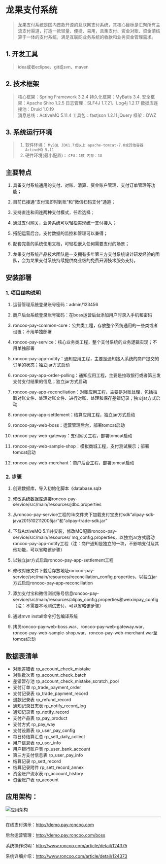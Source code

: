 # 龙果支付系统

>龙果支付系统是国内首款开源的互联网支付系统，其核心目标是汇聚所有主流支付渠道，打造一款轻量、便捷、易用，且集支付、资金对账、资金清结算于一体的支付系统，满足互联网业务系统的收款和业务资金管理需求。

## 1. 开发工具
>idea或者eclipse、git或svn、maven

## 2. 技术框架
>核心框架：Spring Framework 3.2.4
持久化框架：MyBatis 3.4.
安全框架：Apache Shiro 1.2.5
日志管理：SLF4J 1.7.21、Log4j 1.2.17
数据库连接池：Druid 1.0.19    
消息总线：ActiveMQ 5.11.4
工具包：fastjson 1.2.11 
jQuery 框架：DWZ

## 3. 系统运行环境
>1. 软件环境：
    `MySQL
    JDK1.7或以上
    apache-tomcat-7.0或其他容器
    ActiveMQ 5.11`
>2. 硬件环境(最小配置)：
    `CPU：1核
    内存：1G`

## 主要特点

1. 具备支付系统通用的支付、对账、清算、资金账户管理、支付订单管理等功能；

2. 目前已接通“支付宝即时到账”和“微信扫码支付”通道；

3. 支持直连和间连两种支付模式，任君选择；

4. 通过支付网关，业务系统可以轻松实现统一支付接入；

5. 搭配运营后台，支付数据的监控和管理可以兼得；

6. 配套完善的系统使用文档，可轻松嵌入任何需要支付的场景；

7. 龙果支付系统产品技术团队是一支拥有多年第三方支付系统设计研发经验的团队，会为龙果支付系统持续提供商业级的免费开源技术服务支持。


## 安装部署

### 1. 项目结构说明

1. 运营管理系统登录账号密码：admin/123456

2. 商户后台系统登录账号密码：在boss运营后台添加用户时录入手机和密码

3. roncoo-pay-common-core：公共类工程，存放整个系统通用的一些类或者设置；不用单独部署

4. roncoo-pay-service：核心业务类工程，整个支付系统的业务逻辑实现；不用单独部署

5. roncoo-pay-app-notify：通知应用工程，主要是通知接入系统的商户提交的订单的状态；独立jar方式启动

6. roncoo-pay-app-order-polling：通知应用工程，主要是拉取银行或者第三发支付支付结果的信息；独立jar方式启动

7. roncoo-pay-app-reconciliation：对账应用工程，主要是对账处理，包括拉取对账文件、处理对账文件、进行对账、处理和保存差错记录；独立jar方式启动

8. roncoo-pay-app-settlement：结算应用工程，独立jar方式启动

9. roncoo-pay-web-boss：运营管理后台，部署tomcat启动

10. roncoo-pay-web-gateway：支付网关工程，部署tomcat启动

11. roncoo-pay-web-sample-shop：模拟商城工程，支付测试展示；部署tomcat启动

12. roncoo-pay-web-merchant：商户后台工程，部署tomcat启动


### 2. 步骤

1. 创建数据库，导入初始化脚本《database.sql》

2. 修改系统数据库连接roncoo-pay-service/src/main/resources/jdbc.properties

3. 从roncoo-pay-service工程的lib文件夹下加载支付宝支付sdk“alipay-sdk-java2015102112005jar”和“alipay-trade-sdk.jar”

4. 下载ActiveMQ 5.11并安装，修改MQ配置roncoo-pay-service/src/main/resources/ mq_config.properties，以独立jar方式启动roncoo-pay-app-notify工程（注：商户通知是独立的一块，不影响支付及其他功能，可以省略该步骤）
             
5. 以独立jar方式启动roncoo-pay-app-settlement工程

6. 修改对账文件下载后存放地址roncoo-pay-service/src/main/resources/reconciliation_config.properties，以独立jar方式启动roncoo-pay-app-reconciliation
               
7. 添加支付宝和微信测试账号信息roncoo-pay-service/src/main/resources/alipay_config.properties和weixinpay_config（注：不需要本地测试支付，可以省略该步骤）

8. 通过mvn install命令打包编译系统

9. 拷贝roncoo-pay-web-boss.war、roncoo-pay-web-gateway.war、roncoo-pay-web-sample-shop.war、roncoo-pay-web-merchant.war至tomcat启动



## 数据表清单
* 对账差错表      rp_account_check_mistake
* 对账批次表       rp_account_check_batch
* 差错暂存池       rp_account_check_mistake_scratch_pool
* 支付订单        rp_trade_payment_order
* 支付记录表       rp_trade_payment_record
* 退款记录表       rp_refund_record
* 通知记录日志表     rp_notify_record_log
* 通知记录表       rp_notify_record
* 支付产品表       rp_pay_product
* 支付方式        rp_pay_way
* 支付设置表       rp_user_pay_config
* 每日待结算汇总     rp_sett_daily_collect
* 用户信息表       rp_user_info
* 用户银行账户表     rp_user_bank_account
* 第三方支付信息表    rp_user_pay_info
* 结算记录        rp_sett_record
* 结算记录附件      rp_sett_record_annex
* 资金账户流水表     rp_account_history
* 资金账户表       rp_account

## 应用架构：
![应用架构](http://git.oschina.net/uploads/images/2016/0726/171546_239efc3b_860625.jpeg "应用架构")

---------

在线支付演示：http://demo.pay.roncoo.com

后台运营管理：http://demo.pay.roncoo.com/boss

系统操作说明：http://www.roncoo.com/article/detail/124375

系统详细介绍：http://www.roncoo.com/article/detail/124373
